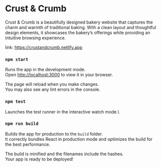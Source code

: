 # Crust & Crumb

Crust & Crumb is a beautifully designed bakery website that captures the charm and warmth of traditional baking. With a clean layout and thoughtful design elements, it showcases the bakery’s offerings while providing an intuitive browsing experience.

link: https://crustandcrumb.netlify.app

### `npm start`

Runs the app in the development mode.\
Open [http://localhost:3000](http://localhost:3000) to view it in your browser.

The page will reload when you make changes.\
You may also see any lint errors in the console.

### `npm test`

Launches the test runner in the interactive watch mode.\

### `npm run build`

Builds the app for production to the `build` folder.\
It correctly bundles React in production mode and optimizes the build for the best performance.

The build is minified and the filenames include the hashes.\
Your app is ready to be deployed!

